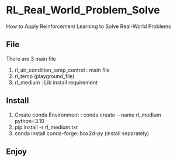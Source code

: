 # RL_Real_World_Problem_Solve
How to Apply Reinforcement Learning to Solve Real-World Problems
## File 
There are 3 main file
1. rl_air_condition_temp_control : main file
2. rl_temp (playground_file)
3. rl_medium : Lib install requirement
## Install
1. Create conda Environment : conda create --name rl_medium python=3.10
2. pip install -r rl_medium.txt
3. conda install conda-forge::box2d-py (install separately)
## Enjoy 
